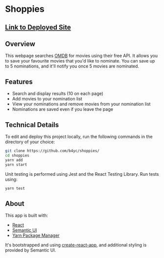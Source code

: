 # Shoppies

## [Link to Deployed Site](http://b4yc.github.io/shoppies)

## Overview

This webpage searches [OMDB](http://www.omdbapi.com) for movies using their free API. It allows you to save your favourite movies that you'd like to nominate. You can save up to 5 nominations, and it'll notify you once 5 movies are nominated.

## Features

- Search and display results (10 on each page)
- Add movies to your nomination list
- View your nominations and remove movies from your nomination list
- Nominations are saved even if you leave the page

## Technical Details

To edit and deploy this project locally, run the following commands in the directory of your choice:

```bash
git clone https://github.com/b4yc/shoppies/
cd shoppies
yarn add
yarn start
```
Unit testing is performed using Jest and the React Testing Library. Run tests using:

```bash
yarn test
```

## About

This app is built with:

- [React](https://reactjs.org)
- [Semantic UI](https://react.semantic-ui.com)
- [Yarn Package Manager](https://yarnpkg.com)

It's bootstrapped and using [create-react-app](https://github.com/facebook/create-react-app), and additional styling is provided by Semantic UI.

